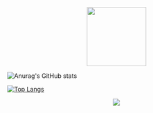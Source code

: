 <div align="center"> <img height="137px" src="https://github-readme-stats.vercel.app/api?username=H4cking2theGate&hide_title=true&hide_border=true&show_icons=trueline_height=21&text_color=000&icon_color=000&bg_color=0,ea6161,ffc64d,fffc4d,52fa5a&theme=graywhite" /> </div>

![Anurag's GitHub stats](https://github-readme-stats.vercel.app/api?username=H4cking2theGate&count_private=true&show_icons=true&theme=maroongold)

[![Top Langs](https://github-readme-stats.vercel.app/api/top-langs/?username=H4cking2theGate&layout=compact)](https://github.com/anuraghazra/github-readme-stats)

<div align="center"> <img src="https://github-profile-trophy.vercel.app/?username=H4cking2theGate" /> </div>

<!--
**H4cking2theGate/H4cking2theGate** is a ✨ _special_ ✨ repository because its `README.md` (this file) appears on your GitHub profile.

Here are some ideas to get you started:

- 🔭 I’m currently working on ...
- 🌱 I’m currently learning ...
- 👯 I’m looking to collaborate on ...
- 🤔 I’m looking for help with ...
- 💬 Ask me about ...
- 📫 How to reach me: ...
- 😄 Pronouns: ...
- ⚡ Fun fact: ...
-->
